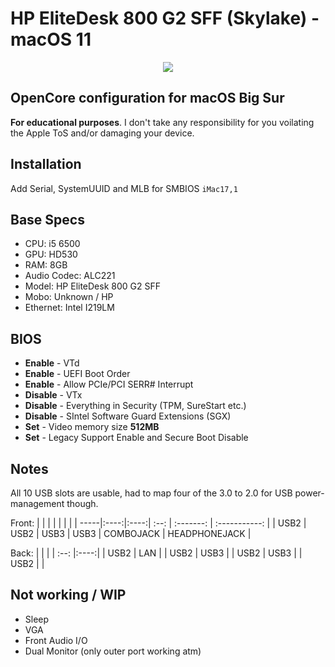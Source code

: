 # HP EliteDesk 800 G2 SFF (Skylake) - macOS 11

<p align="center">
    <img height="auto" width="auto" src="images/screenshot.png" />
</p>

## OpenCore configuration for macOS Big Sur

**For educational purposes**. I don't take any responsibility for you voilating the Apple ToS and/or damaging your device.

## Installation

Add Serial, SystemUUID and MLB for SMBIOS `iMac17,1`

## Base Specs

- CPU: i5 6500
- GPU: HD530
- RAM: 8GB
- Audio Codec: ALC221
- Model: HP EliteDesk 800 G2 SFF
- Mobo: Unknown / HP
- Ethernet: Intel I219LM

## BIOS

- **Enable** - VTd
- **Enable** - UEFI Boot Order
- **Enable** - Allow PCIe/PCI SERR# Interrupt
- **Disable** - VTx
- **Disable** - Everything in Security (TPM, SureStart etc.)
- **Disable** - SIntel Software Guard Extensions (SGX)
- **Set** - Video memory size **512MB**
- **Set** - Legacy Support Enable and Secure Boot Disable

## Notes

All 10 USB slots are usable, had to map four of the 3.0 to 2.0 for USB power-management though.

Front:
| | | | | | |
| -----|:----:|:----:| :--: | :-------: | :-----------: |
| USB2 | USB2 | USB3 | USB3 | COMBOJACK | HEADPHONEJACK |

Back:
| | |
| :--: |:----:|
| USB2 | LAN |
| USB2 | USB3 |
| USB2 | USB3 |
| USB2 | |

## Not working / WIP

- Sleep
- VGA
- Front Audio I/O
- Dual Monitor (only outer port working atm)
